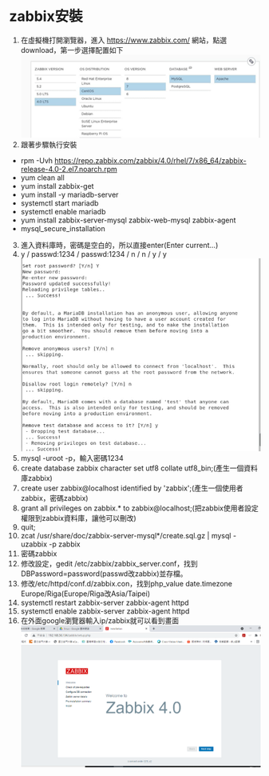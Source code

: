 # zabbix安裝

1. 在虛擬機打開瀏覽器，進入 https://www.zabbix.com/ 網站，點選download，第一步選擇配置如下  
![image](https://github.com/fairy042026/109-linux-/blob/main/0602%E4%B8%8A%E8%AA%B2%E5%85%A7%E5%AE%B9/photo_2021-06-02_10-49-07.jpg)
2. 跟著步驟執行安裝
* rpm -Uvh https://repo.zabbix.com/zabbix/4.0/rhel/7/x86_64/zabbix-release-4.0-2.el7.noarch.rpm
* yum clean all
* yum install zabbix-get
* yum install -y mariadb-server
* systemctl start mariadb
* systemctl enable mariadb
* yum install zabbix-server-mysql zabbix-web-mysql zabbix-agent
* mysql_secure_installation
3. 進入資料庫時，密碼是空白的，所以直接enter(Enter current...)
4. y / passwd:1234 / passwd:1234 / n / n / y / y   
![image](https://github.com/fairy042026/109-linux-/blob/main/0602%E4%B8%8A%E8%AA%B2%E5%85%A7%E5%AE%B9/photo_2021-06-02_11-01-33.jpg)   
5. mysql -uroot -p，輸入密碼1234
6. create database zabbix character set utf8 collate utf8_bin;(產生一個資料庫zabbix)
7. create user zabbix@localhost identified by 'zabbix';(產生一個使用者zabbix，密碼zabbix)
8. grant all privileges on zabbix.* to zabbix@localhost;(把zabbix使用者設定權限到zabbix資料庫，讓他可以刪改)
9. quit;
10. zcat /usr/share/doc/zabbix-server-mysql*/create.sql.gz | mysql -uzabbix -p zabbix
11. 密碼zabbix
12. 修改設定，gedit /etc/zabbix/zabbix_server.conf，找到DBPassword=password(passwd改zabbix)並存檔。
13. 修改/etc/httpd/conf.d/zabbix.con，找到php_value date.timezone Europe/Riga(Europe/Riga改Asia/Taipei)
14. systemctl restart zabbix-server zabbix-agent httpd
15. systemctl enable zabbix-server zabbix-agent httpd
16. 在外面google瀏覽器輸入ip/zabbix就可以看到畫面
![image](https://github.com/fairy042026/109-linux-/blob/main/0602%E4%B8%8A%E8%AA%B2%E5%85%A7%E5%AE%B9/%E8%9E%A2%E5%B9%95%E6%93%B7%E5%8F%96%E7%95%AB%E9%9D%A2%20(598).png)  
